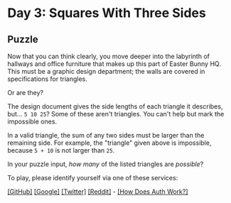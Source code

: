 # Day 3: Squares With Three Sides

## Puzzle

Now that you can think clearly, you move deeper into the labyrinth of hallways and office furniture that makes up this part of Easter Bunny HQ. This must be a graphic design department; the walls are covered in specifications for triangles.


Or are they?


The design document gives the side lengths of each triangle it describes, but... `5 10 25`? Some of these aren't triangles. You can't help but mark the impossible ones.


In a valid triangle, the sum of any two sides must be larger than the remaining side. For example, the "triangle" given above is impossible, because `5 + 10` is not larger than `25`.


In your puzzle input, *how many* of the listed triangles are *possible*?



To play, please identify yourself via one of these services:


[[GitHub]](/auth/github) [[Google]](/auth/google) [[Twitter]](/auth/twitter) [[Reddit]](/auth/reddit) - [[How Does Auth Work?]](/about#faq_auth)
